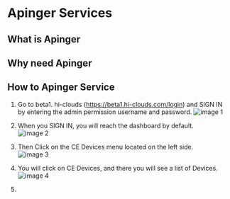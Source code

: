 # Apinger Services
## What is Apinger
## Why need Apinger
## How to Apinger Service
1. Go to beta1. hi-clouds (https://beta1.hi-clouds.com/login) and SIGN IN by entering the admin permission username and password.
   ![image 1](https://github.com/Nancypatel1103/ComplianceClient/assets/153616269/2cc0e784-0192-4715-867d-f61a6e99dfb6)

2. When you SIGN IN, you will reach the dashboard by default.                                                         
   ![image 2](https://github.com/Nancypatel1103/ComplianceClient/assets/153616269/fe76c624-cb89-439a-8568-08dcf4d70185)

3. Then Click on the CE Devices menu located on the left side.                                                    
   ![image 3](https://github.com/Nancypatel1103/ComplianceClient/assets/153616269/2c605c5d-5b66-4a7a-ad35-dc671b0f7e1a)

4. You will click on CE Devices, and there you will see a list of Devices.                                             
   ![image 4](https://github.com/Nancypatel1103/ComplianceClient/assets/153616269/f4b86a92-01a6-49b9-be08-2c3624d80c4e)

5. 
